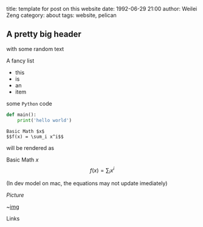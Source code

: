 title: template for post on this website
date: 1992-06-29 21:00
author: Weilei Zeng
category: about
tags: website, pelican

## A pretty big header

with some random text

A fancy list

- this
- is
- an
-  item

some `Python` code

```Python
def main():
    print('hello world')
```


```
Basic Math $x$
$$f(x) = \sum_i x^i$$
```
will be rendered as

Basic Math $x$
$$f(x) = \sum_i x^i$$

(In dev model on mac, the equations may not update imediately)

*Picture*

~[img]()

Links
